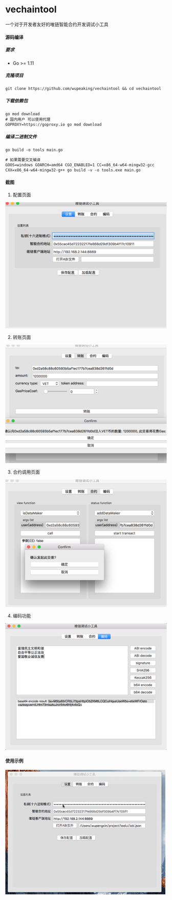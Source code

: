# vechaintool
一个对于开发者友好的唯链智能合约开发调试小工具

#### 源码编译

##### 要求
- Go >= 1.11

##### 克隆项目

```shell
git clone https://github.com/wupeaking/vechaintool && cd vechaintool
```

##### 下载依赖包

```shell
go mod download
# 国内用户 可以使用代理
GOPROXY=https://goproxy.io go mod download
``` 

##### 编译二进制文件

```shell
go build -o tools main.go
```

```shell
# 如果需要交叉编译
GOOS=windows GOARCH=amd64 CGO_ENABLED=1 CC=x86_64-w64-mingw32-gcc CXX=x86_64-w64-mingw32-g++ go build -v -o tools.exe main.go
```

#### 截图

1. 配置页面

![setting](./img/setting.png)

2. 转账页面

![tx](./img/transfer.png)

3. 合约调用页面

![contract](./img/contract.png)

4. 编码功能

![contract](./img/encode.png)


#### 使用示例

<img width=500 src="./img/demogif.gif">

